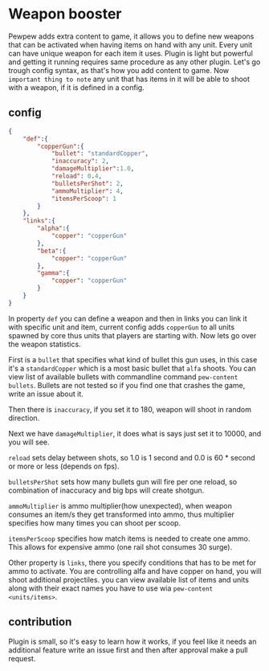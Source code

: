 # Weapon booster

Pewpew adds extra content to game, it allows you to define new weapons that can be activated when having items on hand with
any unit. Every unit can have unique weapon for each item it uses. Plugin is light but powerful and getting
it running requires same procedure as any other plugin. Let's go trough config syntax, as that's how you add content to game.
Now `important thing to note` any unit that has items in it will be able to shoot with a weapon, if it is defined in a config. 

## config

```json
{
    "def":{
        "copperGun":{
            "bullet": "standardCopper",
            "inaccuracy": 2,
            "damageMultiplier":1.0,
            "reload": 0.4,
            "bulletsPerShot": 2,
            "ammoMultiplier": 4,
            "itemsPerScoop": 1
        }
    },
    "links":{
        "alpha":{
            "copper": "copperGun"
        },
        "beta":{
            "copper": "copperGun"
        },
        "gamma":{
            "copper": "copperGun"
        }
    }
}
```
In property `def` you can define a weapon and then in links you can link it with specific unit and item, current config adds
`copperGun` to all units spawned by core thus units that players are starting with. Now lets go over the weapon statistics. 

First is a `bullet` that specifies what kind of bullet this gun uses, in this case it's a `standardCopper` which is a most 
basic bullet that `alfa` shoots. You can view list of available bullets with commandline command `pew-content bullets`.
Bullets are not tested so if you find one that crashes the game, write an issue about it.

Then there is `inaccuracy`, if you set it to 180, weapon will shoot in random direction.

Next we have `damageMultiplier`, it does what is says just set it to 10000, and you will see.

`reload` sets delay between shots, so 1.0 is 1 second and 0.0 is 60 * second or more or less (depends on fps).

`bulletsPerShot` sets how many bullets gun will fire per one reload, so combination of inaccuracy and big bps will 
create shotgun.

`ammoMultiplier` is ammo multiplier(how unexpected), when weapon consumes an item/s they get transformed into ammo, thus 
multiplier specifies how many times you can shoot per scoop.

`itemsPerScoop` specifies how match items is needed to create one ammo. This allows for expensive ammo (one rail shot
consumes 30 surge).

Other property is `links`, there you specify conditions that has to be met for ammo to activate. You are controlling
alfa and have copper on hand, you will shoot additional projectiles. you can view available list of items and units along
with their exact names you have to use wia `pew-content <units/items>`.

## contribution

Plugin is small, so it's easy to learn how it works, if you feel like it needs an additional feature write an issue first
and then after approval make a pull request.